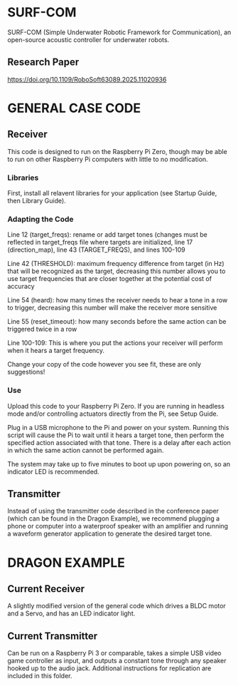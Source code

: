# SURF-COM
SURF-COM (Simple Underwater Robotic Framework for Communication), an open-source acoustic controller for underwater robots.

## Research Paper
https://doi.org/10.1109/RoboSoft63089.2025.11020936

# GENERAL CASE CODE
## Receiver
This code is designed to run on the Raspberry Pi Zero, though may be able to run on other Raspberry Pi computers with little to no modification.


### Libraries
First, install all relavent libraries for your application (see Startup Guide, then Library Guide).


### Adapting the Code
Line 12 (target_freqs): rename or add target tones (changes must be reflected in target_freqs file where targets are initialized, line 17 (direction_map), line 43 (TARGET_FREQS), and lines 100-109

Line 42 (THRESHOLD): maximum frequency difference from target (in Hz) that will be recognized as the target, decreasing this number allows you to use target frequencies that are closer together at the potential cost of accuracy

Line 54 (heard): how many times the receiver needs to hear a tone in a row to trigger, decreasing this number will make the receiver more sensitive

Line 55 (reset_timeout): how many seconds before the same action can be triggered twice in a row

Line 100-109: This is where you put the actions your receiver will perform when it hears a target frequency.

Change your copy of the code however you see fit, these are only suggestions!


### Use
Upload this code to your Raspberry Pi Zero. If you are running in headless mode and/or controlling actuators directly from the Pi, see Setup Guide.

Plug in a USB microphone to the Pi and power on your system. Running this script will cause the Pi to wait until it hears a target tone, then perform the specified action associated with that tone. There is a delay after each action in which the same action cannot be performed again.

The system may take up to five minutes to boot up upon powering on, so an indicator LED is recommended.


## Transmitter
Instead of using the transmitter code described in the conference paper (which can be found in the Dragon Example), we recommend plugging a phone or computer into a waterproof speaker with an amplifier and running a waveform generator application to generate the desired target tone.



# DRAGON EXAMPLE
## Current Receiver
A slightly modified version of the general code which drives a BLDC motor and a Servo, and has an LED indicator light.

## Current Transmitter
Can be run on a Raspberry Pi 3 or comparable, takes a simple USB video game controller as input, and outputs a constant tone through any speaker hooked up to the audio jack. Additional instructions for replication are included in this folder.
